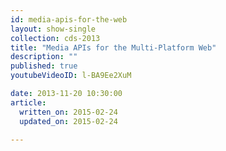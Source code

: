 ```yaml
---
id: media-apis-for-the-web
layout: show-single
collection: cds-2013
title: "Media APIs for the Multi-Platform Web"
description: ""
published: true
youtubeVideoID: l-BA9Ee2XuM

date: 2013-11-20 10:30:00
article:
  written_on: 2015-02-24
  updated_on: 2015-02-24

---
```

